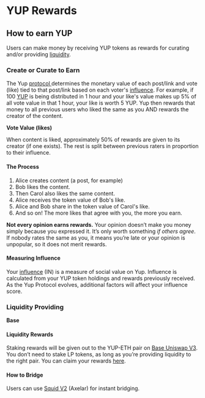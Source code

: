 # YUP Rewards

## How to earn YUP

Users can make money by receiving YUP tokens as rewards for curating and/or providing [liquidity](https://medium.com/cardwallet/providing-liquidity-what-does-it-mean-and-how-does-it-work-2a0ad0ea2a2d).

### **Create or Curate to Earn**

The Yup [protocol ](../protocol.md)determines the monetary value of each post/link and vote (like) tied to that post/link based on each voter's [influence](https://docs.yup.io/#/protocol?id=influence). For example, if 100 [YUP](https://github.com/Yup-io/yup\_docs/tree/24938ac610bbd465109806ec69fb9e97054f2399/token.md) is being distributed in 1 hour and your like's value makes up 5% of all vote value in that 1 hour, your like is worth 5 YUP. Yup then rewards that money to all previous users who liked the same as you AND rewards the creator of the content.

**Vote Value (likes)**

When content is liked, approximately 50% of rewards are given to its creator (if one exists). The rest is split between previous raters in proportion to their influence.

#### The Process

1. Alice creates content (a post, for example)
2. Bob likes the content.
3. Then Carol also likes the same content.
4. Alice receives the token value of Bob's like.
5. Alice and Bob share in the token value of Carol's like.
6. And so on! The more likes that agree with you, the more you earn.

**Not every opinion earns rewards.** Your opinion doesn’t make you money simply because you expressed it. It’s only worth something _if others agree_. If nobody rates the same as you, it means you’re late or your opinion is unpopular, so it does not merit rewards.

#### Measuring Influence

Your [influence](https://docs.yup.io/#/protocol?id=influence) (IN) is a measure of social value on Yup. Influence is calculated from your YUP token holdings and rewards previously received. As the Yup Protocol evolves, additional factors will affect your influence score.

### **Liquidity Providing**

**Base**

#### **Liquidity Rewards** <a href="#heading-liquidity-rewards" id="heading-liquidity-rewards"></a>

Staking rewards will be given out to the YUP-ETH pair on [Base Uniswap V3](https://app.uniswap.org/pool). You don’t need to stake LP tokens, as long as you’re providing liquidity to the right pair. You can claim your rewards [here](https://merkl.angle.money/?times=active,future,\&phrase=yup\&chains=).

#### How to Bridge <a href="#heading-how-to-bridge" id="heading-how-to-bridge"></a>

Users can use [Squid V2](https://v2.app.squidrouter.com/?chains=8453,137\&tokens=0x01CCF4941298a0b5AC4714c0E1799a2dF8387048,0x086373fad3447f7f86252fb59d56107e9e0faafa) (Axelar) for instant bridging.



